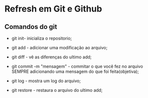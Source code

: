 # Refresh em Git e Github

## Comandos do git

* git init- inicializa o repositorio;

* git add - adicionar uma modificação ao arquivo;

* git diff - vê as diferenças do ultimo add;

* git commit -m "mensagem" - commitar o que você fez no arquivo SEMPRE adicionando uma mensagem do que foi feita(objetiva);

* git log - mostra um log do arquivo;

* git restore - restaura o arquivo do ultimo add;
